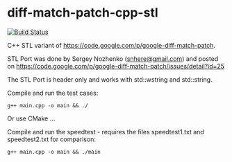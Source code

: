 diff-match-patch-cpp-stl
========================

[![Build Status](https://travis-ci.org/unius1004/test.png)](https://travis-ci.org/unius1004/test)

C++ STL variant of https://code.google.com/p/google-diff-match-patch.

STL Port was done by Sergey Nozhenko (snhere@gmail.com) and posted on
https://code.google.com/p/google-diff-match-patch/issues/detail?id=25

The STL Port is header only and works with std::wstring and std::string.

Compile and run the test cases:

    g++ main.cpp -o main && ./

Or use CMake ...

Compile and run the speedtest - requires the files speedtest1.txt and speedtest2.txt for comparison:

    g++ main.cpp -o main && ./main
